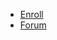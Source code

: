 * [Enroll](https://robertsspaceindustries.com/orgs/BREAKER)
* [Forum](https://robertsspaceindustries.com/spectrum/community/BREAKER)
